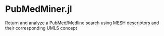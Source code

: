 # PubMedMiner.jl
Return and analyze a PubMed/Medline search using MESH descriptors and their corresponding UMLS concept
